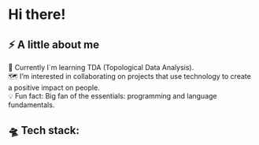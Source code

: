 <h1 aling="center">Hi there!</h1>

<h2 aling="left"> ⚡️ A little about me  </h2>

🤯 Currently I´m learning TDA (Topological Data Analysis).<br>
🗺️ I’m interested in collaborating on projects that use technology to create a positive impact on people.<br>
💡 Fun fact: Big fan of the essentials: programming and language fundamentals.<br>

<h2 aling="left"> 🛸 Tech stack: </h2>
